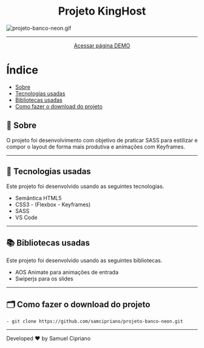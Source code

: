 <h1 align="center">Projeto KingHost</h1>

![projeto-banco-neon.gif](./img/projeto-banco-neon.gif)

---

<p align="center">
    <a href="https://samcipriano.github.io/projeto-banco-neon/" target="_blank">
    <span>Acessar página DEMO</span>
    </a>
</p>

# Índice

- [Sobre](#-sobre)
- [Tecnologias usadas](#-tecnologias-usadas)
- [Bibliotecas usadas](#-bibliotecas-usadas)
- [Como fazer o download do projeto](#-como-fazer-o-download-do-projeto)

## 🔖 Sobre

O projeto foi desenvolvimento com objetivo de praticar SASS para estilizar e compor o layout de forma mais produtiva e animações com Keyframes.

---

## 🚀 Tecnologias usadas

Este projeto foi desenvolvido usando as seguintes tecnologias.

- Semântica HTML5 
- CSS3 - (Flexbox - Keyframes)
- SASS
- VS Code

---

## 📚 Bibliotecas usadas

Este projeto foi desenvolvido usando as seguintes bibliotecas.

- AOS Animate para animações de entrada
- Swiperjs para os slides

---

## 🗂 Como fazer o download do projeto

    - git clone https://github.com/samcipriano/projeto-banco-neon.git
   
---

Developed ❤ by Samuel Cipriano